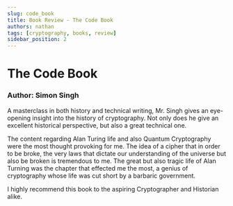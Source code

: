 ```yaml
---
slug: code_book
title: Book Review - The Code Book
authors: nathan
tags: [cryptography, books, review]
sidebar_position: 2
---
```


# The Code Book
### Author: Simon Singh

A masterclass in both history and technical writing, Mr. Singh gives an eye-opening insight into the history of cryptography. Not only does he give an excellent historical perspective, but also a great technical one.

<!--truncate-->

The content regarding Alan Turing life and also Quantum Cryptography were the most thought provoking for me. The idea of a cipher that in order to be broke, the very laws that dictate our understanding of the universe but also be broken is tremendous to me. The great but also tragic life of Alan Turning was the chapter that effected me the most, a genius of cryptography whose life was cut short by a barbaric government.

I highly recommend this book to the aspiring Cryptographer and Historian alike.
